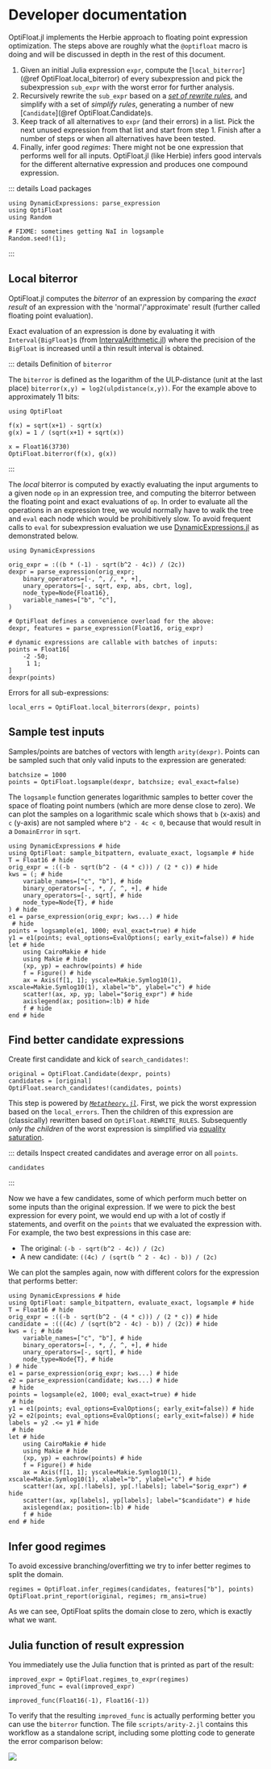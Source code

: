 # Developer documentation

OptiFloat.jl implements the Herbie approach to floating point expression
optimization. The steps above are roughly what the `@optifloat` macro is doing
and will be discussed in depth in the rest of this document.

1. Given an initial Julia expression `expr`, compute the [`local_biterror`](@ref OptiFloat.local_biterror) of every subexpression and pick the subexpression `sub_expr` with the worst error for further analysis.
2. Recursively rewrite the `sub_expr` based on a [_set of rewrite rules_](https://github.com/nmheim/OptiFloat.jl/blob/main/src/rules-minus.jl), and simplify with a set of _simplify rules_, generating a number of new [`Candidate`](@ref OptiFloat.Candidate)s.
3. Keep track of all alternatives to `expr` (and their errors) in a list. Pick the next unused expression from that list and start from step 1. Finish after a number of steps or when all alternatives have been tested.
4. Finally, infer good _regimes_: There might not be one expression that performs well for all inputs. OptiFloat.jl (like Herbie) infers good intervals for the different alternative expression and produces one compound expression.





::: details Load packages
```@example report
using DynamicExpressions: parse_expression
using OptiFloat
using Random

# FIXME: sometimes getting NaI in logsample
Random.seed!(1);
```
:::


## Local biterror

OptiFloat.jl computes the _biterror_ of an expression by comparing the _exact
result_ of an expression with the 'normal'/'approximate' result (further called
floating point evaluation).

Exact evaluation of an expression is done by evaluating it with
`Interval{BigFloat}`s (from
[IntervalArithmetic.jl](https://github.com/JuliaIntervals/IntervalArithmetic.jl))
where the precision of the `BigFloat` is increased until a thin result interval
is obtained.

::: details Definition of `biterror`

The `biterror` is defined as the logarithm of the ULP-distance (unit at the last
place) `biterror(x,y) = log2(ulpdistance(x,y))`. For the example above to
approximately 11 bits:

```@repl
using OptiFloat

f(x) = sqrt(x+1) - sqrt(x)
g(x) = 1 / (sqrt(x+1) + sqrt(x))

x = Float16(3730)
OptiFloat.biterror(f(x), g(x))
```

:::

The _local_ biterror is computed by exactly evaluating the input arguments to a
given node `op` in an expression tree, and computing the biterror between the
floating point and exact evaluations of `op`. In order to evaluate all the
operations in an expression tree, we would normally have to walk the tree and
`eval` each node which would be prohibitively slow.  To avoid frequent calls to
`eval` for subexpression evaluation we use
[DynamicExpressions.jl](https://github.com/SymbolicML/DynamicExpressions.jl) as
demonstrated below.

```@example report
using DynamicExpressions

orig_expr = :((b * (-1) - sqrt(b^2 - 4c)) / (2c))
dexpr = parse_expression(orig_expr;
    binary_operators=[-, ^, /, *, +],
    unary_operators=[-, sqrt, exp, abs, cbrt, log],
    node_type=Node{Float16},
    variable_names=["b", "c"],
)

# OptiFloat defines a convenience overload for the above:
dexpr, features = parse_expression(Float16, orig_expr)

# dynamic expressions are callable with batches of inputs:
points = Float16[
    -2 -50;
     1 1;
]
dexpr(points)
```

Errors for all sub-expressions:
```@example report
local_errs = OptiFloat.local_biterrors(dexpr, points)
```




## Sample test inputs

Samples/points are batches of vectors with length `arity(dexpr)`.
Points can be sampled such that only valid inputs to the expression are generated:
```@example report
batchsize = 1000
points = OptiFloat.logsample(dexpr, batchsize; eval_exact=false)
```

The `logsample` function generates logarithmic samples to better cover the space
of floating point numbers (which are more dense close to zero). We can plot the
samples on a logarithmic scale which shows that `b` (x-axis) and `c` (y-axis) are not
sampled where `b^2 - 4c < 0`, because that would result in a `DomainError` in
`sqrt`.

```@example
using DynamicExpressions # hide
using OptiFloat: sample_bitpattern, evaluate_exact, logsample # hide
T = Float16 # hide
orig_expr = :((-b - sqrt(b^2 - (4 * c))) / (2 * c)) # hide
kws = (; # hide
    variable_names=["c", "b"], # hide
    binary_operators=[-, *, /, ^, +], # hide
    unary_operators=[-, sqrt], # hide
    node_type=Node{T}, # hide
) # hide
e1 = parse_expression(orig_expr; kws...) # hide
 # hide
points = logsample(e1, 1000; eval_exact=true) # hide
y1 = e1(points; eval_options=EvalOptions(; early_exit=false)) # hide
let # hide
    using CairoMakie # hide
    using Makie # hide
    (xp, yp) = eachrow(points) # hide
    f = Figure() # hide
    ax = Axis(f[1, 1]; yscale=Makie.Symlog10(1), xscale=Makie.Symlog10(1), xlabel="b", ylabel="c") # hide
    scatter!(ax, xp, yp; label="$orig_expr") # hide
    axislegend(ax; position=:lb) # hide
    f # hide
end # hide
```


## Find better candidate expressions

Create first candidate and kick of `search_candidates!`:
```@example report
original = OptiFloat.Candidate(dexpr, points)
candidates = [original]
OptiFloat.search_candidates!(candidates, points)
```

This step is powered by [*`Metatheory.jl`*](https://github.com/JuliaSymbolics/Metatheory.jl).
First, we pick the worst expression based on the `local_errors`. Then the children of this expression
are (classically) rewritten based on `OptiFloat.REWRITE_RULES`. Subsequently *only the children* of the
worst expression is simplified via [equality saturation](https://juliasymbolics.github.io/Metatheory.jl/dev/egraphs/).

::: details Inspect created candidates and average error on all `points`.
```@repl report
candidates
```
:::


Now we have a few candidates, some of which perform much better on some inputs
than the original expression. If we were to pick the best expression for every
point, we would end up with a lot of costly if statements, and overfit on the
`points` that we evaluated the expression with.  For example, the two best
expressions in this case are:
- The original: `(-b - sqrt(b^2 - 4c)) / (2c)`
- A new candidate: `((4c) / (sqrt(b ^ 2 - 4c) - b)) / (2c)`

We can plot the samples again, now with different colors for the expression that performs better:

```@example
using DynamicExpressions # hide
using OptiFloat: sample_bitpattern, evaluate_exact, logsample # hide
T = Float16 # hide
orig_expr = :((-b - sqrt(b^2 - (4 * c))) / (2 * c)) # hide
candidate = :(((4c) / (sqrt(b^2 - 4c) - b)) / (2c)) # hide
kws = (; # hide
    variable_names=["c", "b"], # hide
    binary_operators=[-, *, /, ^, +], # hide
    unary_operators=[-, sqrt], # hide
    node_type=Node{T}, # hide
) # hide
e1 = parse_expression(orig_expr; kws...) # hide
e2 = parse_expression(candidate; kws...) # hide
 # hide
points = logsample(e2, 1000; eval_exact=true) # hide
 # hide
y1 = e1(points; eval_options=EvalOptions(; early_exit=false)) # hide
y2 = e2(points; eval_options=EvalOptions(; early_exit=false)) # hide
labels = y2 .<= y1 # hide
 # hide
let # hide
    using CairoMakie # hide
    using Makie # hide
    (xp, yp) = eachrow(points) # hide
    f = Figure() # hide
    ax = Axis(f[1, 1]; yscale=Makie.Symlog10(1), xscale=Makie.Symlog10(1), xlabel="b", ylabel="c") # hide
    scatter!(ax, xp[.!labels], yp[.!labels]; label="$orig_expr") # hide
    scatter!(ax, xp[labels], yp[labels]; label="$candidate") # hide
    axislegend(ax; position=:lb) # hide
    f # hide
end # hide
```


## Infer good regimes

To avoid excessive branching/overfitting we try to infer better regimes to split the domain.
```@example report
regimes = OptiFloat.infer_regimes(candidates, features["b"], points)
OptiFloat.print_report(original, regimes; rm_ansi=true)
```

As we can see, OptiFloat splits the domain close to zero, which is exactly what we want.


## Julia function of result expression

You immediately use the Julia function that is printed as part of the result:

```@repl report
improved_expr = OptiFloat.regimes_to_expr(regimes)
improved_func = eval(improved_expr)

improved_func(Float16(-1), Float16(-1))
```

To verify that the resulting `improved_func` is actually performing better you can use the `biterror`
function. The file `scripts/arity-2.jl` contains this workflow as a standalone script, including some
plotting code to generate the error comparison below:

![](bits-of-error.png)
